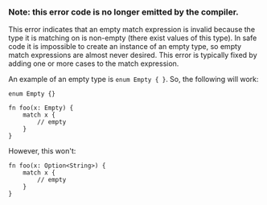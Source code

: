 ### Note: this error code is no longer emitted by the compiler.

This error indicates that an empty match expression is invalid because the type
it is matching on is non-empty (there exist values of this type). In safe code
it is impossible to create an instance of an empty type, so empty match
expressions are almost never desired. This error is typically fixed by adding
one or more cases to the match expression.

An example of an empty type is `enum Empty { }`. So, the following will work:

```
enum Empty {}

fn foo(x: Empty) {
    match x {
        // empty
    }
}
```

However, this won't:

```compile_fail
fn foo(x: Option<String>) {
    match x {
        // empty
    }
}
```
